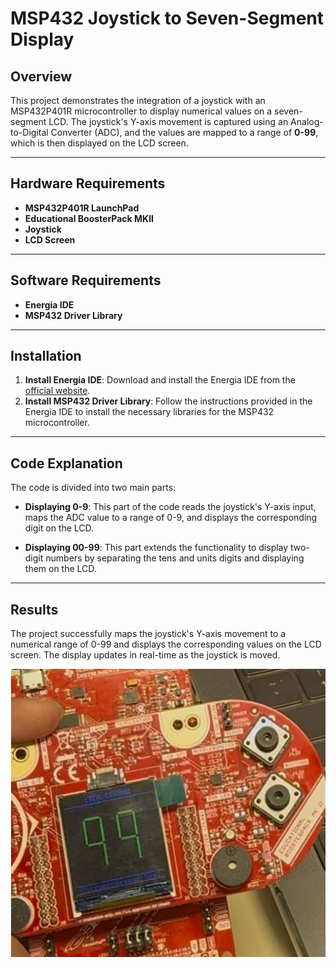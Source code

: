 # **MSP432 Joystick to Seven-Segment Display**

## **Overview**
This project demonstrates the integration of a joystick with an MSP432P401R microcontroller to display numerical values on a seven-segment LCD. The joystick's Y-axis movement is captured using an Analog-to-Digital Converter (ADC), and the values are mapped to a range of **0-99**, which is then displayed on the LCD screen.

---

## **Hardware Requirements**
- **MSP432P401R LaunchPad**
- **Educational BoosterPack MKII**
- **Joystick**
- **LCD Screen**

---

## **Software Requirements**
- **Energia IDE**
- **MSP432 Driver Library**

---

## **Installation**
1. **Install Energia IDE**: Download and install the Energia IDE from the [official website](http://energia.nu/download/).
2. **Install MSP432 Driver Library**: Follow the instructions provided in the Energia IDE to install the necessary libraries for the MSP432 microcontroller.

---

## **Code Explanation**
The code is divided into two main parts:

- **Displaying 0-9**: This part of the code reads the joystick's Y-axis input, maps the ADC value to a range of 0-9, and displays the corresponding digit on the LCD.

- **Displaying 00-99**: This part extends the functionality to display two-digit numbers by separating the tens and units digits and displaying them on the LCD.

---

## **Results**
The project successfully maps the joystick's Y-axis movement to a numerical range of 0-99 and displays the corresponding values on the LCD screen. The display updates in real-time as the joystick is moved.

![Output](Output.png)
